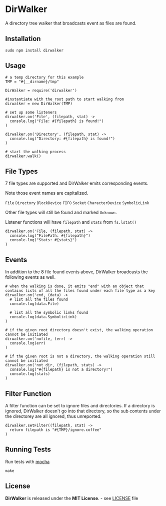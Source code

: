 DirWalker
=========

A directory tree walker that broadcasts event as files are found.

Installation
------------

    sudo npm install dirwalker
	
Usage
-----

    # a temp directory for this example  
	TMP = "#{__dirname}/tmp"
	
	DirWalker = require('dirwalker')
	
	#instantiate with the root path to start walking from
	dirwalker = new DirWalker(TMP)
	
	# set up some listeners
	dirwalker.on('File', (filepath, stat) ->
	  console.log("File: #{filepath} is found!")
	)
	
	dirwalker.on('Directory', (filepath, stat) ->
	  console.log("Directory: #{filepath} is found!")
	)
	
	# start the walking process
	dirwalker.walk()

File Types
----------

7 file types are supported and DirWalker emits corresponding events.  

Note those event names are capitalized.  

`File` `Directory` `BlockDevice` `FIFO` `Socket` `CharacterDevice` `SymbolicLink`

Other file types will still be found and marked `Unknown`.  

Listener functions will have `filepath` and `stats` from `fs.lstat()`

   	dirwalker.on('File, (filepath, stat) ->
	  console.log("FilePath: #{filepath}")
	  console.log("Stats: #{stats}")	  
	)


Events
------

In addition to the 8 file found events above, DirWalker broadcasts the following events as well.


	# when the walking is done, it emits "end" with an object that contains lists of all the files found under each file type as a key
	dirwalker.on('end, (data) ->
	  # list all the files found
	  console.log(data.File)
	  
	  # list all the symbolic links found
	  console.log(data.SymbolicLink)
	)
    
	# if the given root directory doesn't exist, the walking operation cannot be initiated
	dirwalker.on('nofile, (err) ->
	  console.log(err)
	)

	# if the given root is not a directory, the walking operation still cannot be initiated
	dirwalker.on('not dir, (filepath, stats) ->
	  console.log("#{filepath} is not a directory!")
	  console.log(stats)
	)

Filter Function
---------------

A filter function can be set to ignore files and directories. If a directory is ignored, DirWalker doesn't go into that directory, so the sub contents under the directorey are all ignored, thus unreported.

	dirwalker.setFilter((filepath, stat) ->
	  return filepath is "#{TMP}/ignore.coffee"
	)
    
Running Tests
-------------

Run tests with [mocha](http://visionmedia.github.com/mocha/)

    make
	

License
-------
**DirWalker** is released under the **MIT License**. - see [LICENSE](https://raw.github.com/tomoio/dirwalker/master/LICENSE) file
